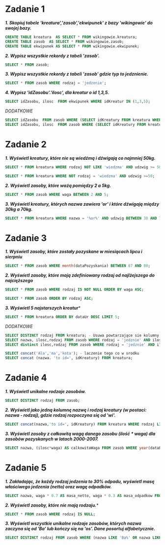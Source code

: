 # Zadanie 1

***1. Skopiuj tabele 'kreatura','zasob','ekwipunek' z bazy 'wikingowie' do swojej bazy.***

```sql
CREATE TABLE kreatura  AS SELECT * FROM wikingowie.kreatura;
CREATE TABLE zasob  AS SELECT * FROM wikingowie.zasob;
CREATE TABLE ekwipunek AS SELECT * FROM wikingowie.ekwipunek;
```

***2. Wypisz wszystkie rekordy z tabeli 'zasob'.***

```sql
SELECT * FROM zasob;
```

***3. Wypisz wszystkie rekordy z tabeli 'zasob' gdzie typ to jedznienie.***

```sql
SELECT * FROM zasob WHERE rodzaj = 'jedzenie';
```

***4. Wypisz 'idZasobu'.'ilosc', dla kreatur o id 1,3,5.***

```sql
SELECT idZasobu, ilosc  FROM ekwipunek WHERE idKreatur IN (1,3,5); 
```

*DODATKOWE*

```sql
SELECT idZasobu  FROM zasob WHERE (SELECT idKreatury FROM kreatura WHERE idKreatury = 5);
SELECT idZasobu, ilosc  FROM zasob WHERE (SELECT idKreatury FROM kreatura WHERE idKreatury = 1);
```

# Zadanie 2 
***1. Wyświetl kreatury, które nie są wiedźmą i dźwigają co najmniej 50kg.*** 

```sql
SELECT * FROM kreatura WHERE rodzaj NOT LIKE 'wiedzma' AND udzwig >= 50;

SELECT * FROM kreatura WHERE NOT rodzaj = 'wiedzma' AND udzwig >=50;
```
***2. Wyświetl zasoby, które ważą pomiędzy 2 a 5kg.***

```sql
SELECT * FROM zasob WHERE waga BETWEEN 2 AND 5;
```

***3. Wyświetl kreatury, których nazwa zawiera 'or' i które dźwigają między 30kg a 70kg.***

```sql
SELECT * FROM kreatura WHERE nazwa = '%or%' AND udzwig BETWEEN 30 AND 70;
```

# Zadanie 3 

***1. Wyświetl zasoby, które zostały pozyskane w miesiącach lipcu i sierpniu***

```sql
SELECT * FROM zasob WHERE month(dataPozyskania) BETWEEN 07 AND 08;
```

***2. Wyświetl zasoby, które mają zdefiniowany rodzaj od najlżejszego do najcięższego***

```sql
SELECT * FROM zasob WHERE rodzaj IS NOT NULL ORDER BY waga ASC;

SELECT * FROM zasob ORDER BY rodzaj ASC;
```

***3. Wyświetl 5 najstarszych kreatur****

```sql
SELECT * FROM kreatura ORDER BY dataUr DESC LIMIT 5;
```

*DODATKOWE*

```sql
SELECT DISTINCT rodzaj FROM kreatura; - Usuwa powtarzające sie kolumny, wiersze
SELECT nazwa, ilosc,rodzaj FROM zasob WHERE rodzaj = 'jedznie' AND ilosc = 1;
SELECT distinct ilosc,rodzaj FROM zasob WHERE rodzaj = 'jedznie' AND ilosc = 1; - usuwa dublikaty (wartosci powtarzajace sie itp)

SELECT concat('Ala','ma','kota'); - laczenie tego co w srodku
SELECT concat (nazwa. 'to id=', idKreatury) FROM kreatura;
```

# Zadanie 4
***1. Wyświetl unikalne rodzaje zasobów.***

```sql
SELECT DISTINCT rodzaj FROM zasob;
```

***2. Wyświetl jako jedną kolumnę nazwę i rodzaj kreatury (w postaci: nazwa - rodzaj), gdzie rodzaj rozpoczyna się od 'wi'.***

```sql
SELECT concat(nazwa,'to id=', idKreatury) FROM kreatura WHERE rodzaj LIKE 'wi%';

```

***3. Wyświetl zasoby z całkowitą wagą danego zasobu (ilość * waga) dla zasobów pozyskanych w latach 2000-2007.***

```sql
SELECT nazwa, (ilosc*waga) AS calkowitaWaga FROM zasob WHERE year(dataPozyskania) BETWEEN 2000 AND 2007;
```

# Zadanie 5

***1. Zakładając, że każdy rodzaj jedzenia to 30% odpadu, wyświetl masę właściwego jedzenia (netto) oraz wagę odpadków.***

```sql
SELECT nazwa, waga * 0.7 AS masa_netto, waga * 0.3 AS masa_odpadkow FROM zasob WHERE rodzaj = 'jedzenie';
```

***2. Wyświetl zasoby, które nie mają rodzaju.****

```sql
SELECT * FROM zasob WHERE rodzaj IS NULL;
```
***3. Wyświetl wszystkie unikalne rodzaje zasobów, których nazwa zaczyna się od 'Ba' lub kończy się na 'os'. Dane posortuj alfabetycznie.***

```sql
SELECT DISTINCT rodzaj FROM zasob WHERE (nazwa LIKE 'Ba%' OR nazwa LIKE '%os') AND rodzaj IS NOT NULL ORDER BY rodzaj;
```

